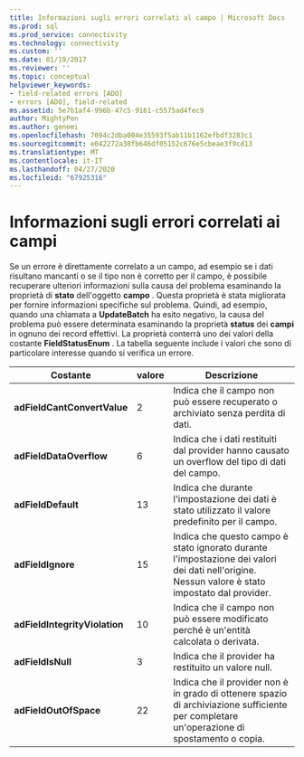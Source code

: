 ```yaml
---
title: Informazioni sugli errori correlati al campo | Microsoft Docs
ms.prod: sql
ms.prod_service: connectivity
ms.technology: connectivity
ms.custom: ''
ms.date: 01/19/2017
ms.reviewer: ''
ms.topic: conceptual
helpviewer_keywords:
- field-related errors [ADO]
- errors [ADO], field-related
ms.assetid: 5e7b1af4-996b-47c5-9161-c5575ad4fec9
author: MightyPen
ms.author: genemi
ms.openlocfilehash: 7094c2dba004e35593f5ab11b1162efbdf3283c1
ms.sourcegitcommit: e042272a38fb646df05152c676e5cbeae3f9cd13
ms.translationtype: MT
ms.contentlocale: it-IT
ms.lasthandoff: 04/27/2020
ms.locfileid: "67925316"
---
```

# <a name="field-related-error-information"></a>Informazioni sugli errori correlati ai campi
Se un errore è direttamente correlato a un campo, ad esempio se i dati risultano mancanti o se il tipo non è corretto per il campo, è possibile recuperare ulteriori informazioni sulla causa del problema esaminando la proprietà di **stato** dell'oggetto **campo** . Questa proprietà è stata migliorata per fornire informazioni specifiche sul problema. Quindi, ad esempio, quando una chiamata a **UpdateBatch** ha esito negativo, la causa del problema può essere determinata esaminando la proprietà **status** dei **campi** in ognuno dei record effettivi. La proprietà conterrà uno dei valori della costante **FieldStatusEnum** . La tabella seguente include i valori che sono di particolare interesse quando si verifica un errore.  
  
|Costante|valore|Descrizione|  
|--------------|-----------|-----------------|  
|**adFieldCantConvertValue**|2|Indica che il campo non può essere recuperato o archiviato senza perdita di dati.|  
|**adFieldDataOverflow**|6|Indica che i dati restituiti dal provider hanno causato un overflow del tipo di dati del campo.|  
|**adFieldDefault**|13|Indica che durante l'impostazione dei dati è stato utilizzato il valore predefinito per il campo.|  
|**adFieldIgnore**|15|Indica che questo campo è stato ignorato durante l'impostazione dei valori dei dati nell'origine. Nessun valore è stato impostato dal provider.|  
|**adFieldIntegrityViolation**|10|Indica che il campo non può essere modificato perché è un'entità calcolata o derivata.|  
|**adFieldIsNull**|3|Indica che il provider ha restituito un valore null.|  
|**adFieldOutOfSpace**|22|Indica che il provider non è in grado di ottenere spazio di archiviazione sufficiente per completare un'operazione di spostamento o copia.|
